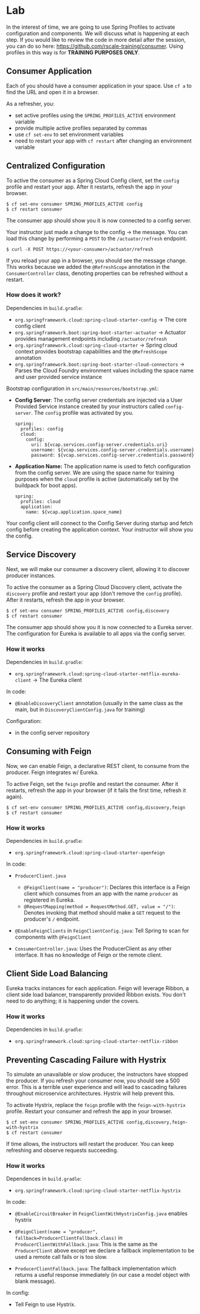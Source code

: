 # Lab

In the interest of time, we are going to use Spring Profiles to activate configuration and components. We will discuss what is happening at each step. If you would like to review the code in more detail after the session, you can do so here: https://github.com/rscale-training/consumer. Using profiles in this way is for **TRAINING PURPOSES ONLY**.

## Consumer Application

Each of you should have a consumer application in your space. Use `cf a` to find the URL and open it in a browser.

As a refresher, you:

* set active profiles using the `SPRING_PROFILES_ACTIVE` environment variable
* provide multiple active profiles separated by commas
* use `cf set-env` to set environment variables
* need to restart your app with `cf restart` after changing an environment variable

## Centralized Configuration

To active the consumer as a Spring Cloud Config client, set the `config` profile and restart your app.  After it restarts, refresh the app in your browser.

```
$ cf set-env consumer SPRING_PROFILES_ACTIVE config
$ cf restart consumer
```

The consumer app should show you it is now connected to a config server.

Your instructor just made a change to the config -> the message. You can load this change by performing a `POST` to the `/actuator/refresh` endpoint.

```
$ curl -X POST https://<your-consumer>/actuator/refresh
```

If you reload your app in a browser, you should see the message change. This works because we added the `@RefreshScope` annotation in the `ConsumerController` class, denoting properties can be refreshed without a restart.

### How does it work?

Dependencies in `build.gradle`:

* `org.springframework.cloud:spring-cloud-starter-config` -> The core config client
* `org.springframework.boot:spring-boot-starter-actuator` -> Actuator provides management endpoints including `/actuator/refresh`
* `org.springframework.cloud:spring-cloud-starter` -> Spring cloud context provides bootstrap capabilities and the `@RefreshScope` annotation
* `org.springframework.boot:spring-boot-starter-cloud-connectors` -> Parses the Cloud Foundry environment values including the space name and user provided service instance

Bootstrap configuration in `src/main/resources/bootstrap.yml`:

* **Config Server**: The config server credentials are injected via a User Provided Service instance created by your instructors called `config-server`. The `config` profile was activated by you.

  ```
  spring:
    profiles: config
    cloud:
      config:
        uri: ${vcap.services.config-server.credentials.uri}
        username: ${vcap.services.config-server.credentials.username}
        password: ${vcap.services.config-server.credentials.password}
  ```      
* **Application Name:** The application name is used to fetch configuration from the config server. We are using the space name for training purposes when the `cloud` profile is active (automatically set by the buildpack for boot apps).

  ```
  spring:
    profiles: cloud
    application:
      name: ${vcap.application.space_name}
  ```

Your config client will connect to the Config Server during startup and fetch config before creating the application context. Your instructor will show you the config.

## Service Discovery

Next, we will make our consumer a discovery client, allowing it to discover producer instances.

To active the consumer as a Spring Cloud Discovery client, activate the `discovery` profile and restart your app (don't remove the `config` profile).  After it restarts, refresh the app in your browser.

```
$ cf set-env consumer SPRING_PROFILES_ACTIVE config,discovery
$ cf restart consumer
```

The consumer app should show you it is now connected to a Eureka server. The configuration for Eureka is available to all apps via the config server.

### How it works

Dependencies in `build.gradle`:

* `org.springframework.cloud:spring-cloud-starter-netflix-eureka-client` -> The Eureka client

In code:
* `@EnableDiscoveryClient` annotation (usually in the same class as the main, but in `DiscoveryClientConfig.java` for training)

Configuration:

* in the config server repository

## Consuming with Feign

Now, we can enable Feign, a declarative REST client, to consume from the producer. Feign integrates w/ Eureka.

To active Feign, set the `feign` profile and restart the consumer. After it restarts, refresh the app in your browser (if it fails the first time, refresh it again).

```
$ cf set-env consumer SPRING_PROFILES_ACTIVE config,discovery,feign
$ cf restart consumer
```

### How it works

Dependencies in `build.gradle`:

* `org.springframework.cloud:spring-cloud-starter-openfeign`

In code:

* `ProducerClient.java`
  * `@FeignClient(name = "producer")`: Declares this interface is a Feign client which consumes from an app with the name `producer` as registered in Eureka.
  * `@RequestMapping(method = RequestMethod.GET, value = "/")`: Denotes invoking that method should make a `GET` request to the producer's `/` endpoint.

* `@EnableFeignClients` in `FeignClientConfig.java`: Tell Spring to scan for components with `@FeignClient`

* `ConsumerController.java`: Uses the ProducerClient as any other interface. It has no knowledge of Feign or the remote client.

## Client Side Load Balancing

Eureka tracks instances for each application. Feign will leverage Ribbon, a client side load balancer, transparently provided Ribbon exists.  You don't need to do anything; it is happening under the covers.

### How it works

Dependencies in `build.gradle`:

* `org.springframework.cloud:spring-cloud-starter-netflix-ribbon`

## Preventing Cascading Failure with Hystrix

To simulate an unavailable or slow producer, the instructors have stopped the producer.  If you refresh your consumer now, you should see a 500 error.  This is a terrible user experience and will lead to cascading failures throughout microservice architectures. Hystrix will help prevent this.

To activate Hystrix, replace the `feign` profile with the `feign-with-hystrix` profile. Restart your consumer and  refresh the app in your browser.

```
$ cf set-env consumer SPRING_PROFILES_ACTIVE config,discovery,feign-with-hystrix
$ cf restart consumer
```

If time allows, the instructors will restart the producer.  You can keep refreshing and observe requests succeeding.

### How it works

Dependences in `build.gradle`:

* `org.springframework.cloud:spring-cloud-starter-netflix-hystrix`

In code:

* `@EnableCircuitBreaker` in `FeignClientWithHystrixConfig.java` enables hystrix

* `@FeignClient(name = "producer", fallback=ProducerClientFallback.class)` in `ProducerClientWithFallback.java`: This is the same as the `ProducerClient` above except we declare a fallback implementation to be used a remote call fails or is too slow.

* `ProducerClientFallback.java`: The fallback implementation which returns a useful response immediately (in our case a model object with blank message).

In config:

* Tell Feign to use Hystrix.
